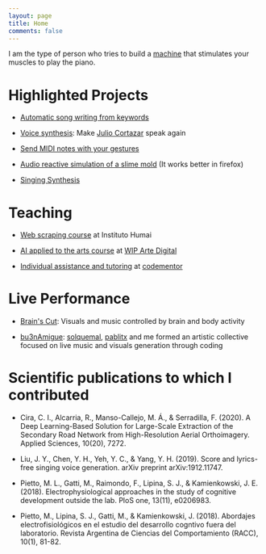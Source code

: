```yaml
---
layout: page
title: Home
comments: false
---
```


I am the type of person who tries to build a [machine](https://www.youtube.com/watch?v=2TdsMe_1JtU&ab_channel=MathiasGatti) that stimulates your muscles to play the piano.

# Highlighted Projects

- [Automatic song writing from keywords](http://lyrics.mathigatti.com/)

- [Voice synthesis](http://voces.mathigatti.com/): Make [Julio Cortazar](https://es.wikipedia.org/wiki/Julio_Cort%C3%A1zar) speak again

- [Send MIDI notes with your gestures](https://gestos.mathigatti.com/)

- [Audio reactive simulation of a slime mold](https://physarum.mathigatti.com/) (It works better in firefox)

- [Singing Synthesis](https://pypi.org/project/midi2voice/)

# Teaching

- [Web scraping course](https://ihum.ai/cursos/web) at Instituto Humai

- [AI applied to the arts course](https://curso.mathigatti.com/) at [WIP Arte Digital](https://wipartedigital.com/)

- [Individual assistance and tutoring](https://www.codementor.io/@mathiasgatti) at [codementor](https://www.codementor.io/)

# Live Performance

- <a href="https://vimeo.com/250628033">Brain's Cut</a>: Visuals and music controlled by brain and body activity

- <a href="https://www.youtube.com/watch?v=stfLFoA8maM">bu3nAmigue</a>: [solquemal](https://solquemal.com), [pablitx](https://pablitx.com/) and me formed an artistic collective focused on live music and visuals generation through coding

# Scientific publications to which I contributed

- Cira, C. I., Alcarria, R., Manso-Callejo, M. Á., & Serradilla, F. (2020). A Deep Learning-Based Solution for Large-Scale Extraction of the Secondary Road Network from High-Resolution Aerial Orthoimagery. Applied Sciences, 10(20), 7272.

- Liu, J. Y., Chen, Y. H., Yeh, Y. C., & Yang, Y. H. (2019). Score and lyrics-free singing voice generation. arXiv preprint arXiv:1912.11747.

- Pietto, M. L., Gatti, M., Raimondo, F., Lipina, S. J., & Kamienkowski, J. E. (2018). Electrophysiological approaches in the study of cognitive development outside the lab. PloS one, 13(11), e0206983.

- Pietto, M., Lipina, S. J., Gatti, M., & Kamienkowski, J. (2018). Abordajes electrofisiológicos en el estudio del desarrollo cogntivo fuera del laboratorio. Revista Argentina de Ciencias del Comportamiento (RACC), 10(1), 81-82.
